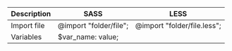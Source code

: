Description | SASS | LESS
--- | --- | ---
Import file | @import "folder/file"; | @import "folder/file.less";
Variables | $var_name: value; | 
<!--stackedit_data:
eyJoaXN0b3J5IjpbMjA2MjkyODUwOF19
-->